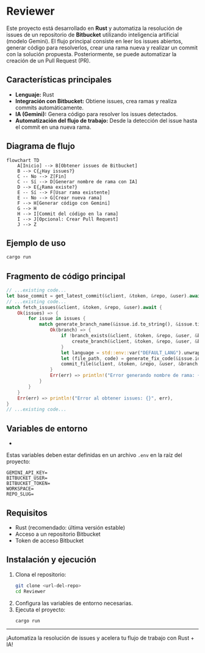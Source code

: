 # Reviewer

Este proyecto está desarrollado en **Rust** y automatiza la resolución de issues de un repositorio de **Bitbucket** utilizando inteligencia artificial (modelo Gemini). El flujo principal consiste en leer los issues abiertos, generar código para resolverlos, crear una rama nueva y realizar un commit con la solución propuesta. Posteriormente, se puede automatizar la creación de un Pull Request (PR).

## Características principales
- **Lenguaje:** Rust
- **Integración con Bitbucket:** Obtiene issues, crea ramas y realiza commits automáticamente.
- **IA (Gemini):** Genera código para resolver los issues detectados.
- **Automatización del flujo de trabajo:** Desde la detección del issue hasta el commit en una nueva rama.

## Diagrama de flujo
```mermaid
flowchart TD
    A[Inicio] --> B[Obtener issues de Bitbucket]
    B --> C{¿Hay issues?}
    C -- No --> Z[Fin]
    C -- Sí --> D[Generar nombre de rama con IA]
    D --> E{¿Rama existe?}
    E -- Sí --> F[Usar rama existente]
    E -- No --> G[Crear nueva rama]
    F --> H[Generar código con Gemini]
    G --> H
    H --> I[Commit del código en la rama]
    I --> J[Opcional: Crear Pull Request]
    J --> Z
```

## Ejemplo de uso

```bash
cargo run
```

## Fragmento de código principal
```rust
// ...existing code...
let base_commit = get_latest_commit(&client, &token, &repo, &user).await?;
// ...existing code...
match fetch_issues(&client, &token, &repo, &user).await {
    Ok(issues) => {
        for issue in issues {
            match generate_branch_name(&issue.id.to_string(), &issue.title).await {
                Ok(branch) => {
                    if !branch_exists(&client, &token, &repo, &user, &branch).await? {
                        create_branch(&client, &token, &repo, &user, &branch, &base_commit).await?;
                    }
                    let language = std::env::var("DEFAULT_LANG").unwrap_or_else(|_| "javascript".to_string());
                    let (file_path, code) = generate_fix_code(&issue.id.to_string(), &issue.title, &issue.content.raw, &language).await?;
                    commit_file(&client, &token, &repo, &user, &branch, &file_path, &code).await?;
                }
                Err(err) => println!("Error generando nombre de rama: {}", err),
            }
        }
    }
    Err(err) => println!("Error al obtener issues: {}", err),
}
// ...existing code...
```

## Variables de entorno
-

Estas variables deben estar definidas en un archivo `.env` en la raíz del proyecto:

```env
GEMINI_API_KEY=
BITBUCKET_USER=
BITBUCKET_TOKEN=
WORKSPACE=
REPO_SLUG=
```


## Requisitos

- Rust (recomendado: última versión estable)
- Acceso a un repositorio Bitbucket
- Token de acceso Bitbucket

## Instalación y ejecución
1. Clona el repositorio:
   ```bash
   git clone <url-del-repo>
   cd Reviewer
   ```
2. Configura las variables de entorno necesarias.
3. Ejecuta el proyecto:
   ```bash
   cargo run
   ```

---

¡Automatiza la resolución de issues y acelera tu flujo de trabajo con Rust + IA!
